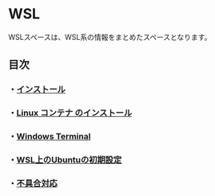 # WSL
WSLスペースは、WSL系の情報をまとめたスペースとなります。

## 目次

### ・[インストール](./インストール.md)
### ・[Linux コンテナ のインストール](./Linuxコンテナのインストール.md)
### ・[Windows Terminal](./WindowsTerminal.md)
### ・[WSL上のUbuntuの初期設定](./WSL上のUbuntuの初期設定.md)
### ・[不具合対応](./不具合対応.md)

